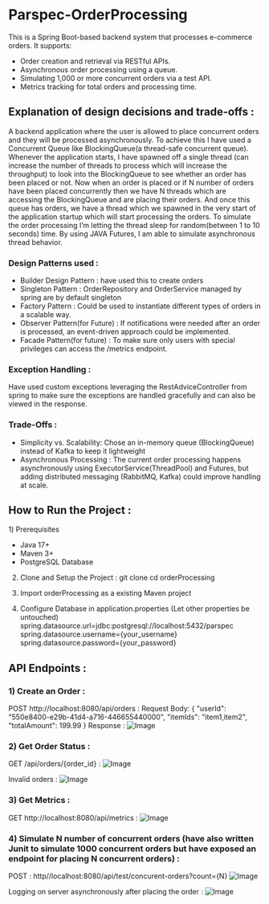 # Parspec-OrderProcessing
This is a Spring Boot-based backend system that processes e-commerce orders. It supports:
- Order creation and retrieval via RESTful APIs.
- Asynchronous order processing using a queue.
- Simulating 1,000 or more concurrent orders via a test API.
- Metrics tracking for total orders and processing time.

## Explanation of design decisions and trade-offs :
A backend application where the user is allowed to place concurrent orders and they will be processed asynchronously. To achieve this I have used a Concurrent Queue like BlockingQueue(a thread-safe concurrent queue).
Whenever the application starts, I have spawned off a single thread (can increase the number of threads to process which will increase the throughput) to look into the BlockingQueue to see whether an order has been placed or not.
Now when an order is placed or if N number of orders have been placed concurrently then we have N threads which are accessing the BlockingQueue and are placing their orders. And once this queue has orders, we have a thread which we spawned in the very start of the application startup which will start processing the orders. To simulate the order processing I’m letting the thread sleep for random(between 1 to 10 seconds) time. By using JAVA Futures, I am able to simulate asynchronous thread behavior.
### Design Patterns used :
- Builder Design Pattern : have used this to create orders
- Singleton Pattern : OrderRepository and OrderService managed by spring are by default singleton
- Factory Pattern : Could be used to instantiate different types of orders in a scalable way.
- Observer Pattern(for Future) :  If notifications were needed after an order is processed, an event-driven approach could be implemented.
- Facade Pattern(for future) : To make sure only users with special privileges can access the /metrics endpoint.
### Exception Handling : 
Have used custom exceptions leveraging the RestAdviceController from spring to make sure the exceptions are handled gracefully and can also be viewed in the response.
### Trade-Offs : 
- Simplicity vs. Scalability: Chose an in-memory queue (BlockingQueue) instead of Kafka to keep it lightweight
- Asynchronous Processing : The current order processing happens asynchronously using ExecutorService(ThreadPool) and Futures, but adding distributed messaging (RabbitMQ, Kafka) could improve handling at scale.

## How to Run the Project :
1️) Prerequisites
- Java 17+
- Maven 3+
- PostgreSQL Database

2) Clone and Setup the Project :
    git clone
    cd orderProcessing

3) Import orderProcessing as a existing Maven project

4) Configure Database in application.properties (Let other properties be untouched)
    spring.datasource.url=jdbc:postgresql://localhost:5432/parspec
    spring.datasource.username={your_username}
    spring.datasource.password={your_password}

## API Endpoints :
### 1) Create an Order :
POST http://localhost:8080/api/orders :
    Request Body:
        {
            "userId": "550e8400-e29b-41d4-a716-446655440000",
            "itemIds": "item1,item2",
            "totalAmount": 199.99
        }
    Response : 
        ![Image](https://github.com/user-attachments/assets/a411832b-9896-444d-9891-dd98d28d128e)

### 2) Get Order Status : 
 GET /api/orders/{order_id} :
     ![Image](https://github.com/user-attachments/assets/123f80bd-ae68-4bbb-8a79-efd1a8205567)

 Invalid orders : 
      ![Image](https://github.com/user-attachments/assets/5f133a62-7a9c-4192-af2d-2b0cd317f01f)

### 3) Get Metrics : 
 GET http://localhost:8080/api/metrics : 
       ![Image](https://github.com/user-attachments/assets/8858fc85-8c0a-432d-ac60-3d429f07ced1)

### 4) Simulate N number of concurrent orders (have also written Junit to simulate 1000 concurrent orders but have exposed an endpoint for placing N concurrent orders) :
  POST : http//localhost:8080/api/test/concurent-orders?count={N}
        ![Image](https://github.com/user-attachments/assets/d062b830-b9c6-47e3-9750-8c951dbe6cd9)

  Logging on server asynchronously after placing the order :
        ![Image](https://github.com/user-attachments/assets/dd4d2e09-8941-4dff-82a9-87b2008e62ef)




